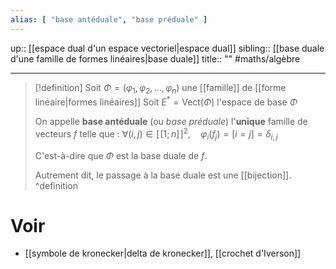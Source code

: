 ```yaml
---
alias: [ "base antéduale", "base préduale" ]
---
```

up:: [[espace dual d'un espace vectoriel|espace dual]]
sibling:: [[base duale d'une famille de formes linéaires|base duale]]
title:: ""
#maths/algèbre 

---

> [!definition] 
> Soit $\Phi = (\varphi_1, \varphi_2, \dots, \varphi _{n})$ une [[famille]] de [[forme linéaire|formes linéaires]]
> Soit $E^{*} = \text{Vect}(\Phi)$ l'espace de base $\Phi$
> 
> On appelle **base antéduale** (ou _base préduale_) l'**unique** famille de vecteurs $f$ telle que :
> $\forall (i, j) \in [\![1; n]\!]^{2}, \quad \varphi _{i}(f_{j}) = [i = j] = \delta _{i,j}$
> 
> C'est-à-dire que $\Phi$ est la base duale de $f$.
> 
> Autrement dit, le passage à la base duale est une [[bijection]].
 ^definition


# Voir
 - [[symbole de kronecker|delta de kronecker]], [[crochet d'Iverson]]